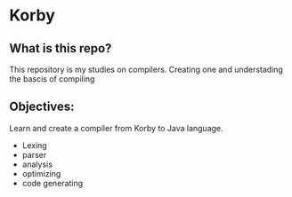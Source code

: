 # Korby
## What is this repo?
This repository is my studies on compilers. Creating one and understading the bascis of compiling
## Objectives:
Learn and create a compiler from Korby to Java language.
- Lexing
- parser
- analysis
- optimizing
- code generating